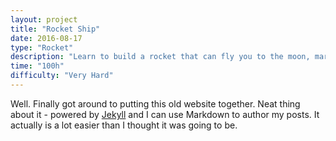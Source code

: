 ```yaml
---
layout: project
title: "Rocket Ship"
date: 2016-08-17
type: "Rocket"
description: "Learn to build a rocket that can fly you to the moon, mars or beyond. Elon Musk will be very jealous."
time: "100h"
difficulty: "Very Hard"
---
```


Well. Finally got around to putting this old website together. Neat thing about it - powered by [Jekyll](http://jekyllrb.com)
and I can use Markdown to author my posts. It actually is a lot easier than I thought it was going to be.
